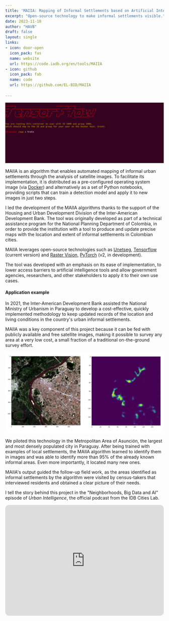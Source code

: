 ```yaml
---
title: 'MAIIA: Mapping of Informal Settlements based on Artificial Intelligence'
excerpt: "Open-source technology to make informal settlements visible."
date: 2023-11-10
author: "HAVB"
draft: false
layout: single
links:
- icon: door-open
  icon_pack: fas
  name: website
  url: https://code.iadb.org/en/tools/MAIIA
- icon: github
  icon_pack: fab
  name: code
  url: https://github.com/EL-BID/MAIIA

---
```

![MAIIA in action](maiia_in_action_0.gif)

MAIIA is an algorithm that enables automated mapping of informal urban settlements through the analysis of satellite images. To facilitate its implementation, it is distributed as a pre-configured operating system image (via [Docker](https://www.docker.com/)) and alternatively as a set of Python notebooks, providing scripts that can train a detection model and apply it to new images in just two steps.

I led the development of the MAIIA algorithms thanks to the support of the Housing and Urban Development Division of the Inter-American Development Bank. The tool was originally developed as part of a technical assistance program for the National Planning Department of Colombia, in order to provide the institution with a tool to produce and update precise maps with the location and extent of informal settlements in Colombian cities.

MAIIA leverages open-source technologies such as [Unetseg](https://github.com/dymaxionlabs/unetseg), [Tensorflow](https://www.tensorflow.org/) (current version) and [Raster Vision](https://rastervision.io/), [PyTorch](https://pytorch.org/) (v2, in development).


The tool was developed with an emphasis on its ease of implementation, to lower access barriers to artificial intelligence tools and allow government agencies, researchers, and other  stakeholders to apply it to their own use cases.

#### Application example

In 2021, the Inter-American Development Bank assisted the National Ministry of Urbanism in Paraguay to develop a cost-effective, quickly implemented methodology to keep updated records of the location and living conditions in the country's urban informal settlements.

MAIIA was a key component of this project because it can be fed with publicly available and free satellite images, making it possible to survey any area at a very low cost, a small fraction of a traditional on-the-ground survey effort.


![Asuncion metro area settlements](Asuncion_metro_area_settlements.png)

We piloted this technology in the Metropolitan Area of Asunción, the largest and most densely populated city in Paraguay. After being trained with examples of local settlements, the MAIIA algorithm learned to identify them in images and was able to identify more than 95% of the already known informal areas. Even more importantly, it located many new ones.

MAIIA's output guided the follow-up field work, as the areas identified as informal settlements by the algorithm were visited by census-takers that interviewed residents and obtained a clear picture of their needs.

I tell the story behind this project in the "Neighborhoods, Big Data and AI" episode of _Urban Intelligence_, the official podcast from the IDB Cities Lab.

<iframe style="border-radius:12px" src="https://open.spotify.com/embed/episode/34jiJSdCY9YG5yUWmbbU1y?utm_source=generator&theme=0" width="100%" height="352" frameBorder="0" allowfullscreen="" allow="autoplay; clipboard-write; encrypted-media; fullscreen; picture-in-picture" loading="lazy"></iframe>